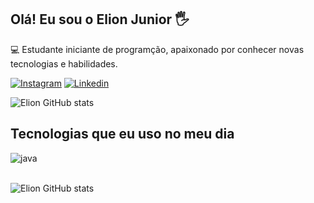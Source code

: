 ## Olá! Eu sou o Elion Junior 🖐️
💻 Estudante iniciante de programção, apaixonado por conhecer novas tecnologias e habilidades.

[![Instagram](https://img.shields.io/badge/Instagram-E4405F?style=for-the-badge&logo=instagram&logoColor=white)](https://www.instagram.com/elionjunior.ffc/)
[![Linkedin](https://img.shields.io/badge/LinkedIn-0077B5?style=for-the-badge&logo=linkedin&logoColor=white)](https://www.linkedin.com/in/elion-camilo-da-silva-junior-13332632b/)

![Elion GitHub stats](https://github-readme-stats.vercel.app/api/top-langs/?username=L1onx-py&theme=dracula)

## Tecnologias que eu uso no meu dia

<div style="display: inline_block">
  <img align="center" alt="java" src="https://img.shields.io/badge/Java-ED8B00?style=for-the-badge&logo=openjdk&logoColor=white" />
</div><br/>

![Elion GitHub stats](https://github-readme-stats.vercel.app/api/top-langs/?username=L1onx-py&theme=blue-green)

